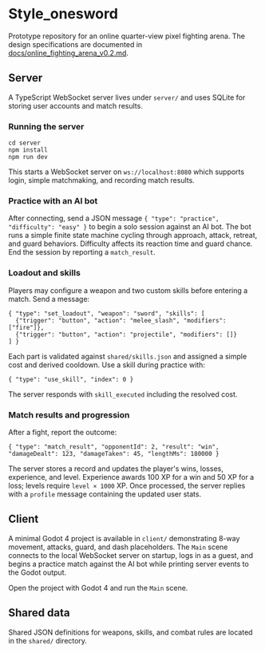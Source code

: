 # Style_onesword

Prototype repository for an online quarter-view pixel fighting arena. The design specifications are documented in [docs/online_fighting_arena_v0.2.md](docs/online_fighting_arena_v0.2.md).

## Server

A TypeScript WebSocket server lives under `server/` and uses SQLite for storing user accounts and match results.

### Running the server

```
cd server
npm install
npm run dev
```

This starts a WebSocket server on `ws://localhost:8080` which supports login, simple matchmaking, and recording match results.

### Practice with an AI bot

After connecting, send a JSON message `{ "type": "practice", "difficulty": "easy" }` to begin a solo session against an AI bot. The bot runs a simple finite state machine cycling through approach, attack, retreat, and guard behaviors. Difficulty affects its reaction time and guard chance. End the session by reporting a `match_result`.

### Loadout and skills

Players may configure a weapon and two custom skills before entering a match. Send a message:

```
{ "type": "set_loadout", "weapon": "sword", "skills": [
  {"trigger": "button", "action": "melee_slash", "modifiers": ["fire"]},
  {"trigger": "button", "action": "projectile", "modifiers": []}
] }
```

Each part is validated against `shared/skills.json` and assigned a simple cost and derived cooldown. Use a skill during practice with:

```
{ "type": "use_skill", "index": 0 }
```

The server responds with `skill_executed` including the resolved cost.

### Match results and progression

After a fight, report the outcome:

```
{ "type": "match_result", "opponentId": 2, "result": "win", "damageDealt": 123, "damageTaken": 45, "lengthMs": 180000 }
```

The server stores a record and updates the player's wins, losses, experience, and level.
Experience awards 100 XP for a win and 50 XP for a loss; levels require `level × 1000` XP.
Once processed, the server replies with a `profile` message containing the updated user stats.

## Client

A minimal Godot 4 project is available in `client/` demonstrating 8-way movement, attacks, guard, and dash placeholders.
The `Main` scene connects to the local WebSocket server on startup, logs in as a guest, and begins a practice match
against the AI bot while printing server events to the Godot output.

Open the project with Godot 4 and run the `Main` scene.

## Shared data

Shared JSON definitions for weapons, skills, and combat rules are located in the `shared/` directory.
